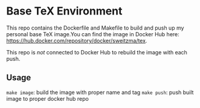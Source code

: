 # Base TeX Environment
This repo contains the Dockerfile and Makefile to build and push up my personal base TeX image.You can find the image in Docker Hub here: https://hub.docker.com/repository/docker/sweitzma/tex.

This repo is _not_ connected to Docker Hub to rebuild the image with each push.

## Usage
`make image`: build the image with proper name and tag
`make push`: push built image to proper docker hub repo
